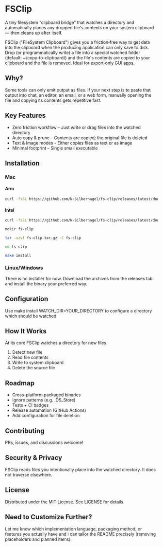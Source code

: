 # FSClip

A tiny filesystem “clipboard bridge” that watches a directory and automatically places any dropped file's contents on your system clipboard — then cleans up after itself.


FSClip ("FileSystem Clipboard") gives you a friction‑free way to get data into the clipboard when the producing application can only save to disk. Drop (or programmatically write) a file into a special watched folder (default: ~/copy-to-clipboard/) and the file's contents are copied to your clipboard and the file is removed. Ideal for export‑only GUI apps.

## Why?

Some tools can only emit output as files. If your next step is to paste that output into chat, an editor, an email, or a web form, manually opening the file and copying its contents gets repetitive fast.

## Key Features
* Zero friction workflow – Just write or drag files into the watched directory
* Auto copy & prune – Contents are copied; the original file is deleted
* Text & Image modes - Either copies files as text or as image
* Minimal footprint – Single small executable

## Installation
### Mac
#### Arm
```bash
curl -fsSL https://github.com/N-Silbernagel/fs-clip/releases/latest/download/fs-clip_Darwin_arm64.tar.gz -o fs-clip.tar.gz
```
#### Intel
```bash
curl -fsSL https://github.com/N-Silbernagel/fs-clip/releases/latest/download/fs-clip_Darwin_x86_64.tar.gz -o fs-clip.tar.gz
```

```bash
mdkir fs-clip
```

```bash
tar -xzvf fs-clip.tar.gz -C fs-clip
```

```bash
cd fs-clip
```

```bash
make install
```

### Linux/Windows
There is no installer for now. Download the archives from the releases tab and install the binary your preferred way.

## Configuration

Use make install WATCH_DIR=YOUR_DIRECTORY to configure a directory which should be watched

## How It Works

At its core FSClip watches a directory for new files
1. Detect new file
2. Read file contents
3. Write to system clipboard
4. Delete the source file

## Roadmap
* Cross-platform packaged binaries
* Ignore patterns (e.g. .DS_Store)
* Tests + CI badges
* Release automation (GitHub Actions)
* Add configuration for file deletion

## Contributing

PRs, issues, and discussions welcome!

## Security & Privacy

FSClip reads files you intentionally place into the watched directory. It does not traverse elsewhere.

## License

Distributed under the MIT License. See LICENSE for details.

## Need to Customize Further?

Let me know which implementation language, packaging method, or features you actually have and I can tailor the README precisely (removing placeholders and planned items).
